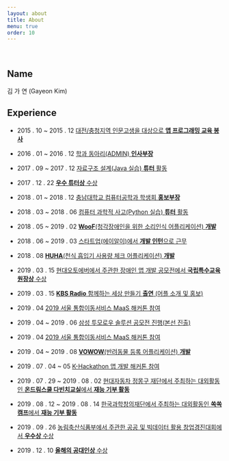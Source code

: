 ```yaml
---
layout: about
title: About
menu: true
order: 10
---
```


<br>

<h2>Name</h2>김 가 연 (Gayeon Kim)

<br>

<span class="page-divider">
  <span class="one"></span>
  <span class="two"></span>
</span>

<h2>Experience</h2>

* 2015 . 10 ~ 2015 . 12 <a href="#Volunteer">대전/충청지역 인문고생을 대상으로 **앱 프로그래밍 교육 봉사**</a>

* 2016 . 01 ~ 2016 . 12 <a href="#Activity">학과 동아리(ADMIN) **인사부장**</a>

* 2017 . 09 ~ 2017 . 12 <a href="#JPI">자료구조 설계(Java 실습) **튜터** 활동</a>

* 2017 . 12 . 22 <a href="#Award">**우수 튜터상** 수상</a>

* 2018 . 01 ~ 2018 . 12 <a href="#Activity">충남대학교 컴퓨터공학과 학생회 **홍보부장**</a>

* 2018 . 03 ~ 2018 . 06 <a href="#JPI">컴퓨터 과학적 사고(Python 실습) **튜터** 활동</a>

* 2018 . 05 ~ 2019 . 02 <a href="#woof">**WooF**(청각장애인을 위한 소리인식 어플리케이션) **개발**</a>

* 2018 . 06 ~ 2019 . 03 <a href="#woof">스타트업(에이알이)에서 **개발 인턴**으로 근무</a>

* 2018 . 08 <a href="#huha">**HUHA**(천식 흡입기 사용량 체크 어플리케이션) **개발**</a>

* 2019 . 03 . 15 <a href="#woof">현대오토에버에서 주관한 장애인 앱 개발 공모전에서 **국립특수교육원장상** 수상</a>

* 2019 . 03 . 15 <a href="#woof">**KBS Radio** 함께하는 세상 만들기 **출연** (어플 소개 및 홍보)</a>

* 2019 . 04 <a href="#contest">2019 서울 통합이동서비스 MaaS 해커톤 참여</a>

* 2019 . 04 ~ 2019 . 06 <a href="#contest">삼성 투모로우 솔루션 공모전 진행(본선 진출)</a>

* 2019 . 04 <a href="#contest">2019 서울 통합이동서비스 MaaS 해커톤 참여</a>

* 2019 . 04 ~ 2019 . 08 <a href="#vowow">**VOWOW**(반려동물 등록 어플리케이션) **개발**</a>

* 2019 . 07 . 04 ~ 05 <a href="#contest">K-Hackathon 앱 개발 해커톤 참여</a>

* 2019 . 07 . 29 ~ 2019 . 08 . 02 <a href="#Volunteer">현대자동차 정몽구 재단에서 주최하는 대외활동인 **온드림스쿨 다빈치교실**에서 **재능 기부 활동**</a>

* 2019 . 08 . 12 ~ 2019 . 08 . 14 <a href="#Volunteer">한국과학창의재단에서 주최하는 대외활동인 **쏙쏙캠프**에서 **재능 기부 활동**</a>

* 2019 . 09 . 26 <a href="#vowow">농림축산식품부에서 주관한 공공 및 빅데이터 활용 창업경진대회에서 **우수상** 수상</a>

* 2019 . 12 . 10 <a href="#Award">**올해의 공대인상** 수상</a>